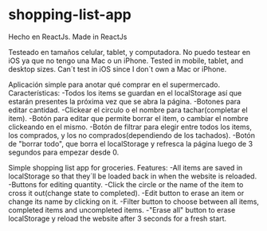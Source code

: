 # shopping-list-app

Hecho en ReactJs.
Made in ReactJs

Testeado en tamaños celular, tablet, y computadora. No puedo testear en iOS ya que no tengo una Mac o un iPhone.
Tested in mobile, tablet, and desktop sizes. Can´t test in iOS since I don´t own a Mac or iPhone.
 
 
Aplicación simple para anotar qué comprar en el supermercado.
Características: 
  -Todos los items se guardan en el localStorage así que estarán presentes la próxima vez que se abra la página.
  -Botones para editar cantidad.
  -Clickear el circulo o el nombre para tachar(completar el item).
  -Botón para editar que permite borrar el item, o cambiar el nombre clickeando en el mismo.
  -Botón de filtrar para elegir entre todos los items, los comprados, y los no comprados(dependiendo de los tachados).
  -Botón de "borrar todo", que borra el localStorage y refresca la página luego de 3 segundos para empezar desde 0.
  
  
Simple shopping list app for groceries.
Features:
  -All items are saved in localStorage so that they´ll be loaded back in when the website is reloaded.
  -Buttons for editing quantity.
  -Click the circle or the name of the item to cross it out(change state to completed).
  -Edit button to erase an item or change its name by clicking on it.
  -Filter button to choose between all items, completed items and uncompleted items.
  -"Erase all" button to erase localStorage y reload the website after 3 seconds for a fresh start.
